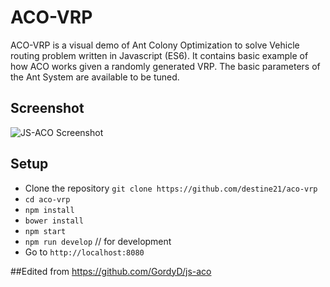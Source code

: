 # ACO-VRP

ACO-VRP is a visual demo of Ant Colony Optimization to solve Vehicle routing problem written in Javascript (ES6). It contains basic example of how ACO works given a randomly generated VRP. The basic parameters of the Ant System are available to be tuned.


## Screenshot

![JS-ACO Screenshot](https://raw.githubusercontent.com/destine21/aco-vrp/master/ss.gif)


## Setup

 - Clone the repository `git clone https://github.com/destine21/aco-vrp`
 - `cd aco-vrp`
 - `npm install`
 - `bower install`
 - `npm start`
 - `npm run develop` // for development
 - Go to `http://localhost:8080`

##Edited from https://github.com/GordyD/js-aco
